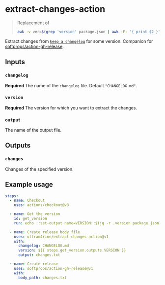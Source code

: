 # extract-changes-action

> Replacement of
>
> ```sh
> awk -v ver=$(grep 'version' package.json | awk -F: '{ print $2 }' | tr -d \ \",) '/^#+ \[/ { if (p) { exit }; if ($2 == "["ver"]") { p=1; next } } p && NF' CHANGELOG.md > changes.txt
> ```

Extract changes from [`keep a changelog`](https://keepachangelog.com/en/1.0.0/) for some version. Companion for [softprops/action-gh-release](https://github.com/softprops/action-gh-release).

## Inputs

### `changelog`

**Required** The name of the `changelog` file. Default `"CHANGELOG.md"`.

### `version`

**Required** The version for which you want to extract the changes.

### `output`

The name of the output file.

## Outputs

### `changes`

Changes of the specified version.

## Example usage

```yaml
steps:
  - name: Checkout
    uses: actions/checkout@v3

  - name: Get the version
    id: get_version
    run: echo ::set-output name=VERSION::$(jq -r .version package.json)

  - name: Create release body file
    uses: ultram4rine/extract-changes-action@v1
    with:
      changelog: CHANGELOG.md
      version: ${{ steps.get_version.outputs.VERSION }}
      output: changes.txt

  - name: Create release
    uses: softprops/action-gh-release@v1
    with:
      body_path: changes.txt
```
